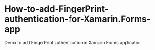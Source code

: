 # How-to-add-FingerPrint-authentication-for-Xamarin.Forms-app
Demo to add FingerPrint authentication in Xamarin Forms application
